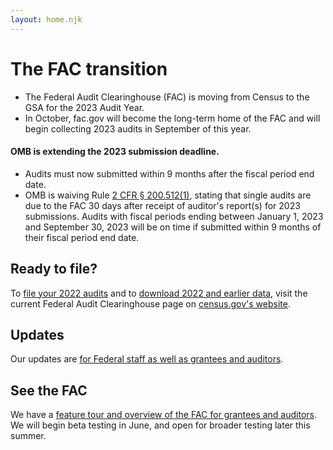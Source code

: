 ```yaml
---
layout: home.njk
---
```


# The FAC transition

* The Federal Audit Clearinghouse (FAC) is moving from Census to the GSA for the 2023 Audit Year.
* In October, fac.gov will become the long-term home of the FAC and will begin collecting 2023 audits in September of this year.

<div
  class="usa-summary-box"
  role="region"
  aria-labelledby="summary-box-key-information"
>
  <div class="usa-summary-box__body">
    <h4 class="usa-summary-box__heading" id="summary-box-key-information">
OMB is extending the 2023 submission deadline.</h4>
    <div class="usa-summary-box__text">
      <ul class="usa-list">
      <li> Audits must now submitted within 9 months after the fiscal period end date.</li>
        <li>
        OMB is waiving Rule <a href="https://www.ecfr.gov/current/title-2/subtitle-A/chapter-II/part-200/subpart-F#p-200.512(a)(1)">2 CFR &sect; 200.512(1)</a>, stating that single audits are due to the FAC 30 days after receipt of auditor's report(s) for 2023 submissions. Audits with fiscal periods ending between January 1, 2023 and September 30, 2023 will be on time if submitted within 9 months of their fiscal period end date.    
        </li>
      </ul>
    </div>
  </div>
</div>

## Ready to file?

To <a href="https://facweb.census.gov/uploadpdf.aspx">file your 2022 audits</a> and to <a href="https://facdissem.census.gov/Main.aspx">download 2022 and earlier data</a>, visit the current Federal Audit Clearinghouse page on [census.gov's website](https://facweb.census.gov/uploadpdf.aspx).  

## Updates

Our updates are [for Federal staff as well as grantees and auditors](updates/).

## See the FAC

We have a [feature tour and overview of the FAC for grantees and auditors](/walkthrough/). We will begin beta testing in June, and open for broader testing later this summer.


<!-- 
Stay up-to-date on the progress of the fac.gov transition by signing up for our monthly newsletter.
-->

<!-- 
* AmeriCorps is the first external partner to use the new data dissemination API built by our FAC engineers.
* We've introduced [GitHub FAC Discussions](https://github.com/GSA-TTS/FAC/discussions) to communicate with developers who are using the FAC API in their work. The GitHub site is primarily for a tech audience to ask questions, share ideas, and engage with other community members. It's open to federal employees and contractors. Be sure to review and abide by the code of conduct.
* We're wrapping up user research with Audit Resolution Officials, where we interviewed 18 individuals from 12 different agencies. The conversations were invaluable and provided insights into how FAC's data dissemination tools are being used and will help guide our future design processes.
* We're working with grantee and audit organizations like the American Institute of Certified Public Accountants, the National Association of State Auditors, Comptrollers and Treasurers, the National Grants Management Association, and GRANTS.GOV to keep all stakeholders informed regarding the FAC transition.

You can also read more from the project team on [our GitHub repository](https://github.com/GSA-TTS/FAC/wiki) or on this website.
-->